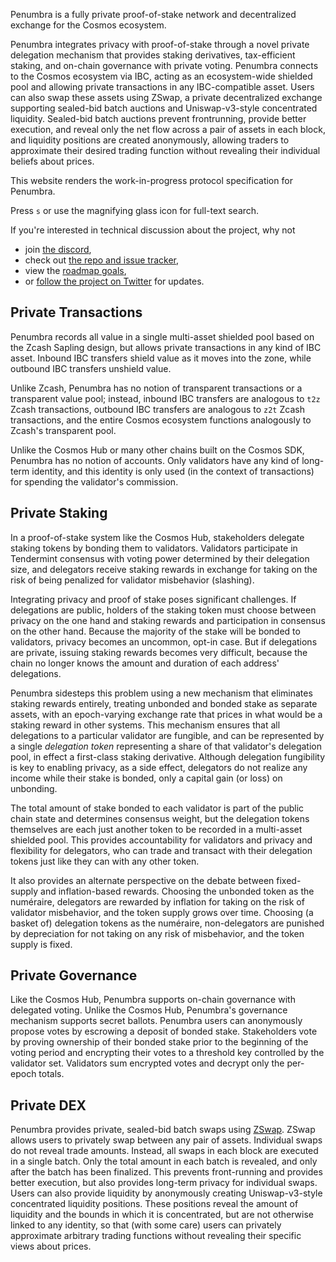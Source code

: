 Penumbra is a fully private proof-of-stake network and decentralized exchange
for the Cosmos ecosystem.

Penumbra integrates privacy with proof-of-stake through a novel private
delegation mechanism that provides staking derivatives, tax-efficient staking,
and on-chain governance with private voting. Penumbra connects to the Cosmos
ecosystem via IBC, acting as an ecosystem-wide shielded pool and allowing
private transactions in any IBC-compatible asset.  Users can also swap these
assets using ZSwap, a private decentralized exchange supporting sealed-bid batch
auctions and Uniswap-v3-style concentrated liquidity.  Sealed-bid batch auctions
prevent frontrunning, provide better execution, and reveal only the net flow
across a pair of assets in each block, and liquidity positions are created
anonymously, allowing traders to approximate their desired trading function
without revealing their individual beliefs about prices.

This website renders the work-in-progress protocol specification for Penumbra.

Press `s` or use the magnifying glass icon for full-text search.

If you're interested in technical discussion about the project, why not

- join [the discord](https://discord.gg/hKvkrqa3zC), 
- check out [the repo and issue tracker](https://github.com/penumbra-zone/penumbra),
- view the [roadmap goals](https://github.com/orgs/penumbra-zone/projects),
- or [follow the project on Twitter](https://twitter.com/penumbrazone) for updates.

## Private Transactions

Penumbra records all value in a single multi-asset shielded pool based on the
Zcash Sapling design, but allows private transactions in any kind of IBC
asset.  Inbound IBC transfers shield value as it moves into the zone, while
outbound IBC transfers unshield value.  

Unlike Zcash, Penumbra has no notion of transparent transactions or a
transparent value pool; instead, inbound IBC transfers are analogous to `t2z`
Zcash transactions, outbound IBC transfers are analogous to `z2t` Zcash
transactions, and the entire Cosmos ecosystem functions analogously to
Zcash's transparent pool.

Unlike the Cosmos Hub or many other chains built on the Cosmos SDK, Penumbra
has no notion of accounts.  Only validators have any kind of long-term
identity, and this identity is only used (in the context of transactions) for
spending the validator's commission.

## Private Staking

In a proof-of-stake system like the Cosmos Hub, stakeholders delegate staking
tokens by bonding them to validators.  Validators participate in Tendermint
consensus with voting power determined by their delegation size, and
delegators receive staking rewards in exchange for taking on the risk of
being penalized for validator misbehavior (slashing).

Integrating privacy and proof of stake poses significant challenges.  If
delegations are public, holders of the staking token must choose between
privacy on the one hand and staking rewards and participation in consensus on
the other hand.  Because the majority of the stake will be bonded to
validators, privacy becomes an uncommon, opt-in case.  But if delegations are
private, issuing staking rewards becomes very difficult, because the chain no
longer knows the amount and duration of each address' delegations.

Penumbra sidesteps this problem using a new mechanism that eliminates staking
rewards entirely, treating unbonded and bonded stake as separate assets, with an
epoch-varying exchange rate that prices in what would be a staking reward in
other systems.  This mechanism ensures that all delegations to a particular
validator are fungible, and can be represented by a single *delegation token*
representing a share of that validator's delegation pool, in effect a
first-class staking derivative.  Although delegation fungibility is key to
enabling privacy, as a side effect, delegators do not realize any income while
their stake is bonded, only a capital gain (or loss) on unbonding.

The total amount of stake bonded to each validator is part of the public chain
state and determines consensus weight, but the delegation tokens themselves are
each just another token to be recorded in a multi-asset shielded pool.  This
provides accountability for validators and privacy and flexibility for
delegators, who can trade and transact with their delegation tokens just like
they can with any other token.

It also provides an alternate perspective on the debate between fixed-supply and
inflation-based rewards.  Choosing the unbonded token as the numéraire,
delegators are rewarded by inflation for taking on the risk of validator
misbehavior, and the token supply grows over time.  Choosing (a basket of)
delegation tokens as the numéraire, non-delegators are punished by depreciation
for not taking on any risk of misbehavior, and the token supply is fixed.

## Private Governance

Like the Cosmos Hub, Penumbra supports on-chain governance with delegated
voting.  Unlike the Cosmos Hub, Penumbra's governance mechanism supports
secret ballots.  Penumbra users can anonymously propose votes by escrowing a
deposit of bonded stake.  Stakeholders vote by proving ownership of their
bonded stake prior to the beginning of the voting period and encrypting their
votes to a threshold key controlled by the validator set.  Validators sum
encrypted votes and decrypt only the per-epoch totals.

## Private DEX

Penumbra provides private, sealed-bid batch swaps using
[ZSwap](./concepts/zswap.md).  ZSwap allows users to privately swap between any
pair of assets.  Individual swaps do not reveal trade amounts.  Instead, all
swaps in each block are executed in a single batch.  Only the total amount in
each batch is revealed, and only after the batch has been finalized. This
prevents front-running and provides better execution, but also provides
long-term privacy for individual swaps.  Users can also provide liquidity by
anonymously creating Uniswap-v3-style concentrated liquidity positions.  These
positions reveal the amount of liquidity and the bounds in which it is
concentrated, but are not otherwise linked to any identity, so that (with some
care) users can privately approximate arbitrary trading functions without
revealing their specific views about prices.
